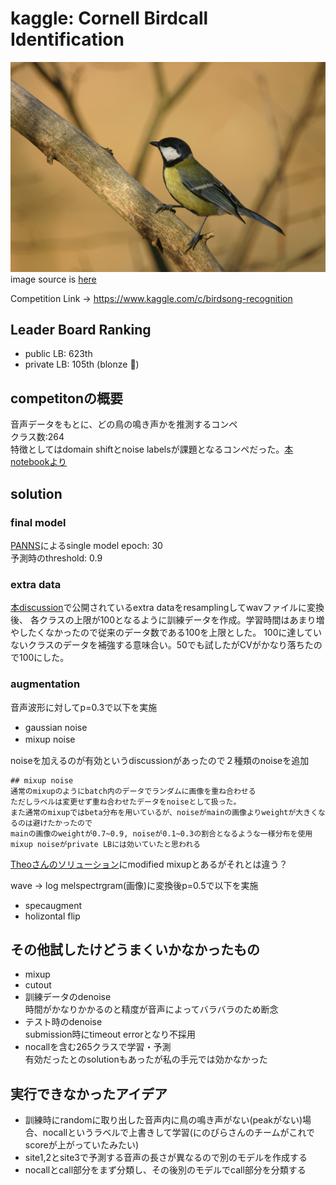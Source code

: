 # kaggle: Cornell Birdcall Identification 

![](./img/bird_img.jpg "bird image")
image source is [here](https://jp.freeimages.com/photo/bird-1361326)

Competition Link → https://www.kaggle.com/c/birdsong-recognition
## Leader Board Ranking
- public LB: 623th  
- private LB: 105th (blonze 🥉)

## competitonの概要
音声データをもとに、どの鳥の鳴き声かを推測するコンペ  
クラス数:264  
特徴としてはdomain shiftとnoise labelsが課題となるコンペだった。[本notebookより](https://www.kaggle.com/c/birdsong-recognition/discussion/183204)


## solution
### final model
[PANNS](https://www.kaggle.com/hidehisaarai1213/introduction-to-sound-event-detection)によるsingle model
epoch: 30  
予測時のthreshold: 0.9  

### extra data
[本discussion](https://www.kaggle.com/c/birdsong-recognition/discussion/159970)で公開されているextra dataをresamplingしてwavファイルに変換後、
各クラスの上限が100となるように訓練データを作成。学習時間はあまり増やしたくなかったので従来のデータ数である100を上限とした。
100に達していないクラスのデータを補強する意味合い。50でも試したがCVがかなり落ちたので100にした。

### augmentation
音声波形に対してp=0.3で以下を実施
- gaussian noise
- mixup noise　

noiseを加えるのが有効というdiscussionがあったので２種類のnoiseを追加

```
## mixup noise
通常のmixupのようにbatch内のデータでランダムに画像を重ね合わせる
ただしラベルは変更せず重ね合わせたデータをnoiseとして扱った。
また通常のmixupではbeta分布を用いているが、noiseがmainの画像よりweightが大きくなるのは避けたかったので
mainの画像のweightが0.7~0.9, noiseが0.1~0.3の割合となるような一様分布を使用
mixup noiseがprivate LBには効いていたと思われる
```
[Theoさんのソリューション](https://www.kaggle.com/c/birdsong-recognition/discussion/183199)にmodified mixupとあるがそれとは違う？


wave → log melspectrgram(画像)に変換後p=0.5で以下を実施
- specaugment
- holizontal flip


## その他試したけどうまくいかなかったもの
- mixup
- cutout
- 訓練データのdenoise  
時間がかなりかかるのと精度が音声によってバラバラのため断念
- テスト時のdenoise  
submission時にtimeout errorとなり不採用
- nocallを含む265クラスで学習・予測  
有効だったとのsolutionもあったが私の手元では効かなかった

## 実行できなかったアイデア
- 訓練時にrandomに取り出した音声内に鳥の鳴き声がない(peakがない)場合、nocallというラベルで上書きして学習(にのぴらさんのチームがこれでscoreが上がっていたみたい)
- site1,2とsite3で予測する音声の長さが異なるので別のモデルを作成する
- nocallとcall部分をまず分類し、その後別のモデルでcall部分を分類する


